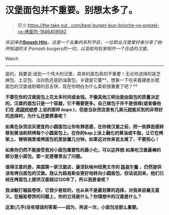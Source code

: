 # 汉堡面包并不重要。别想太多了。

> 原文:[https://the take out . com/best-burger-bun-brioche-vs-pretzel-vs-烤面包-1846408592](https://thetakeout.com/best-burger-bun-brioche-vs-pretzel-vs-toasted-bread-1846408592)

*欢迎来到*[***Smash Hits***](https://thetakeout.com/cooking-school/smash-hits)*，这是一个五集的系列节目，一位职业汉堡爱好者分享了她所知道的关于smash burgers的一切，以及如何在家制作一个合适的汉堡。*

Watch

* * *

是的，我要说:说到一个伟大的汉堡，具体的面包真的不重要！无论你选择的是芝麻包、土豆包、淡白色还是奶油面包，关键是它要**。想象一下吃夹着硬皮长棍面包的汉堡或耐嚼的百吉饼。现在你明白为什么柔软很重要了吧？** 

**不要在你的汉堡面包上花太多时间或金钱。不像其他三明治是由面包的质量决定的，汉堡的面包只是一个容器，它不需要更多。自己做包子并不是很难(或者像他们在 [*英国烘焙秀*](https://thetakeout.com/the-great-british-baking-show-recap-new-season-highligh-1847654182) 上说的那样 *baps* )，但是当杂货店里有几美元就能买到的非常好的选择时，为什么还要费事呢？**

**如果在杂货店买便宜的小圆面包让你有罪恶感，在你做汉堡之前，把一些罪恶感转移到黄油和烘烤每个小圆面包上。在你的bap上涂上融化的黄油或牛脂，让它在烤架上、铸铁锅里或烤面包机里放置几分钟。如果这对你来说太难了，不要担心！**

**如果你仍然不能接受我对小面包重要性的最小化，可以这样想:如果吃汉堡最棒的部分是小面包，那一定是哪里出了问题。**

**值得注意的是，美国第一家汉堡店，康涅狄格州纽黑文市的 [路易午餐](https://louislunch.com/) ，仍然提供涂有烤白面包的汉堡。我认为路易斯会更好地转向小圆面包，但话说回来，他们已经在烤面包上提供汉堡超过120年了，所以我是谁呢？**

**我*会*敲打椒盐卷饼，它很少是软的，也从来不是最划算的选择，对我来说毫无意义。在椒盐卷饼的问题上，你的立场是什么？你理想中的汉堡是什么？**

**这里(几乎)没有错误的答案——因为，再说一次，小面包没那么重要。**